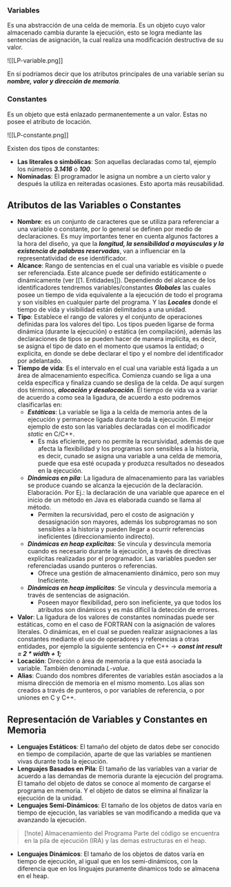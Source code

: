 
### Variables

Es una abstracción de una celda de memoria. Es un objeto cuyo valor almacenado cambia durante la ejecución, esto se logra mediante las sentencias de asignación, la cual realiza una modificación destructiva de su valor.

<span class="centerImg"> ![[LP-variable.png]] </span>

En sí podríamos decir que los atributos principales de una variable serían su ***nombre, valor y dirección de memoria***.

### Constantes

Es un objeto que está enlazado permanentemente a un valor. Estas no posee el atributo de locación.

<span class="centerImg"> ![[LP-constante.png]] </span>

Existen dos tipos de constantes:

- **Las literales o simbólicas**: Son aquellas declaradas como tal, ejemplo los números ***3.1416*** o ***100***.
- **Nominadas**: El programador le asigna un nombre a un cierto valor y después la utiliza en reiteradas ocasiones. Esto aporta más reusabilidad.

## Atributos de las Variables o Constantes

- **Nombre**: es un conjunto de caracteres que se utiliza para referenciar a una variable o constante, por lo general se definen por medio de declaraciones. Es muy importantes tener en cuenta algunos factores a la hora del diseño, ya que la ***longitud, la sensibilidad a mayúsculas y la existencia de palabras reservadas***, van a influenciar en la representatividad de ese identificador.
- **Alcance**: Rango de sentencias en el cual una variable es visible o puede ser referenciada. Este alcance puede ser definido estáticamente o dinámicamente (ver [[1. Entidades]]). Dependiendo del alcance de los identificadores tendremos variables/constantes ***Globales*** las cuales posee un tiempo de vida equivalente a la ejecución de todo el programa y son visibles en cualquier parte del programa. Y las ***Locales*** donde el tiempo de vida y visibilidad están delimitados a una unidad.
- **Tipo**: Establece el rango de valores y el conjunto de operaciones definidas para los valores del tipo. Los tipos pueden ligarse de forma dinámica (durante la ejecución) o estática (en compilación), además las declaraciones de tipos se pueden hacer de manera implícita, es decir, se asigna el tipo de dato en el momento que usamos la entidad; o explicita, en donde se debe declarar el tipo y el nombre del identificador por adelantado.
- **Tiempo de vida**: Es el intervalo en el cual una variable está ligada a un área de almacenamiento específica. Comienza cuando se liga a una celda específica y finaliza cuando se desliga de la celda. De aquí surgen dos términos, ***alocación y desalocación***. El tiempo de vida va a variar de acuerdo a como sea la ligadura, de acuerdo a esto podremos clasificarlas en:
	- ***Estáticas***: La variable se liga a la celda de memoria antes de la ejecución y permanece ligada durante toda la ejecución. El mejor ejemplo de esto son las variables declaradas con el modificador *static* en C/C++.
		- Es más eficiente, pero no permite la recursividad, además de que afecta la flexibilidad y los programas son sensibles a la historia, es decir, cunado se asigna una variable a una celda de memoria, puede que esa esté ocupada y produzca resultados no deseados en la ejecución.
	- ***Dinámicas en pila***: La ligadura de almacenamiento para las variables se produce cuando se alcanza la ejecución de la declaración. Elaboración. Por Ej.: la declaración de una variable que aparece en el inicio de un método en Java es elaborada cuando se llama al método.
		- Permiten la recursividad, pero el costo de asignación y desasignación son mayores, además los subprogramas no son sensibles a la historia y pueden llegar a ocurrir referencias ineficientes (direccionamiento indirecto).
	- ***Dinámicas en heap explicitas***: Se vincula y desvincula memoria cuando es necesario durante la ejecución, a través de directivas explícitas realizadas por el programador. Las variables pueden ser referenciadas usando punteros o referencias.
		- Ofrece una gestión de almacenamiento dinámico, pero son muy Ineficiente.
	- ***Dinámicas en heap implícitas***: Se vincula y desvincula memoria a través de sentencias de asignación.
		- Poseen mayor flexibilidad, pero son ineficiente, ya que todos los atributos son dinámicos y es más difícil la detección de errores.
- **Valor**: La ligadura de los valores de constantes nominadas puede ser estáticas, como en el caso de FORTRAN con la asignación de valores literales. O dinámicas, en el cual se pueden realizar asignaciones a las constantes mediante el uso de operadores y referencias a otras entidades, por ejemplo la siguiente sentencia en C++ -> ***const int result = 2 * width + 1;***
- **Locación**: Dirección o área de memoria a la que está asociada la variable. También denominada *L-value*.
- **Alias**: Cuando dos nombres diferentes de variables están asociados a la misma dirección de memoria en el mismo momento. Los alias son creados a través de punteros, o por variables de referencia, o por uniones en C y C++.

## Representación de Variables y Constantes en Memoria

- **Lenguajes Estáticos**: El tamaño del objeto de datos debe ser conocido en tiempo de compilación, aparte de que las variables se mantienen vivas durante toda la ejecución.
- **Lenguajes Basados en Pila**: El tamaño de las variables van a variar de acuerdo a las demandas de memoria durante la ejecución del programa. El tamaño del objeto de datos se conoce al momento de cargarse el programa en memoria. Y el objeto de datos se elimina al finalizar la ejecución de la unidad.
- **Lenguajes Semi-Dinámicos**: El tamaño de los objetos de datos varía en tiempo de ejecución, las variables se van modificando a medida que va avanzando la ejecución.

>[!note] Almacenamiento del Programa
>Parte del código se encuentra en la pila de ejecución (IRA) y las demas estructuras en el heap.
>

- **Lenguajes Dinámicos**: El tamaño de los objetos de datos varía en tiempo de ejecución, al igual que en los semi-dinámicos, con la diferencia que en los linguajes puramente dinamicos todo se almacena en el heap.
